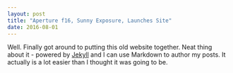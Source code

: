 ```yaml
---
layout: post
title: "Aperture f16, Sunny Exposure, Launches Site"
date: 2016-08-01
---
```


Well. Finally got around to putting this old website together. Neat thing about it - powered by [Jekyll](http://jekyllrb.com) and I can use Markdown to author my posts. It actually is a lot easier than I thought it was going to be.
